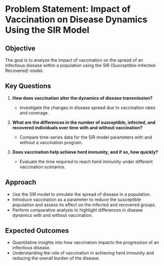 # Problem Statement: Impact of Vaccination on Disease Dynamics Using the SIR Model

## **Objective**
The goal is to analyze the impact of vaccination on the spread of an infectious disease within a population using the SIR (Susceptible-Infected-Recovered) model.

## **Key Questions**
1. **How does vaccination alter the dynamics of disease transmission?**
   - Investigate the changes in disease spread due to vaccination rates and coverage.

2. **What are the differences in the number of susceptible, infected, and recovered individuals over time with and without vaccination?**
   - Compare time-series data for the SIR model parameters with and without a vaccination program.

3. **Does vaccination help achieve herd immunity, and if so, how quickly?**
   - Evaluate the time required to reach herd immunity under different vaccination scenarios.

## **Approach**
- Use the SIR model to simulate the spread of disease in a population.
- Introduce vaccination as a parameter to reduce the susceptible population and assess its effect on the infected and recovered groups.
- Perform comparative analysis to highlight differences in disease dynamics with and without vaccination.

## **Expected Outcomes**
- Quantitative insights into how vaccination impacts the progression of an infectious disease.
- Understanding the role of vaccination in achieving herd immunity and reducing the overall burden of the disease.

